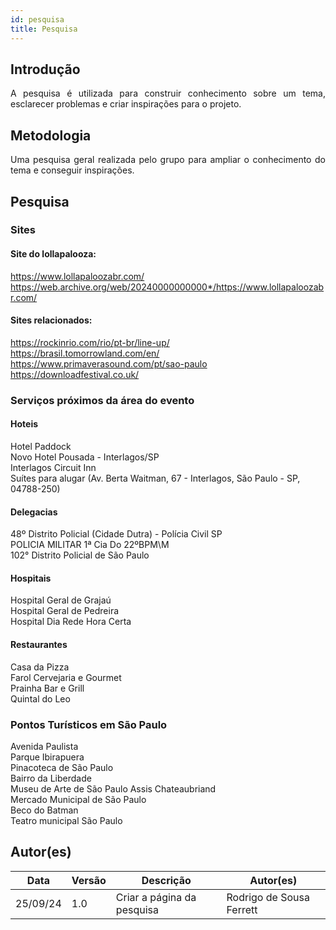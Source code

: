 ```yaml
---
id: pesquisa
title: Pesquisa
---
```


## Introdução
<p align = "justify">
A pesquisa é utilizada para construir conhecimento sobre um tema, esclarecer problemas e criar inspirações para o projeto.
</p>

## Metodologia
<p align = "justify">
Uma pesquisa geral realizada pelo grupo para ampliar o conhecimento do tema e conseguir inspirações.
</p>

## Pesquisa

### Sites

#### Site do lollapalooza:
https://www.lollapaloozabr.com/ 
<br>
https://web.archive.org/web/20240000000000*/https://www.lollapaloozabr.com/


#### Sites relacionados:
https://rockinrio.com/rio/pt-br/line-up/
<br>
https://brasil.tomorrowland.com/en/
<br>
https://www.primaverasound.com/pt/sao-paulo
<br>
https://downloadfestival.co.uk/

### Serviços próximos da área do evento

#### Hoteis 
Hotel Paddock
<br>
Novo Hotel Pousada - Interlagos/SP
<br>
Interlagos Circuit Inn
<br>
Suítes para alugar (Av. Berta Waitman, 67 - Interlagos, São Paulo - SP, 04788-250)

#### Delegacias
48º Distrito Policial (Cidade Dutra) - Polícia Civil SP
<br>
POLICIA MILITAR 1ª Cia Do 22ºBPM\M
<br>
102° Distrito Policial de São Paulo

#### Hospitais
Hospital Geral de Grajaú
<br>
Hospital Geral de Pedreira
<br>
Hospital Dia Rede Hora Certa

#### Restaurantes
Casa da Pizza
<br>
Farol Cervejaria e Gourmet
<br>
Prainha Bar e Grill
<br>
Quintal do Leo

### Pontos Turísticos em São Paulo

Avenida Paulista
<br>
Parque Ibirapuera
<br>
Pinacoteca de São Paulo
<br>
Bairro da Liberdade
<br>
Museu de Arte de São Paulo Assis Chateaubriand
<br>
Mercado Municipal de São Paulo
<br>
Beco do Batman
<br>
Teatro municipal São Paulo

## Autor(es)

| Data | Versão | Descrição | Autor(es) |
| -- | -- | -- | -- |
| 25/09/24 | 1.0 | Criar a página da pesquisa | Rodrigo de Sousa Ferrett |
